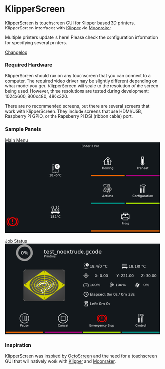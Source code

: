 # KlipperScreen

KlipperScreen is touchscreen GUI for Klipper based 3D printers. KlipperScreen interfaces with [Klipper](https://github.com/kevinOConnor/klipper) via [Moonraker](https://github.com/arksine/moonraker).

Multiple printers update is here! Please check the configuration information for specifying several printers.


[Changelog](changelog.md)

### Required Hardware
KlipperScreen should run on any touchscreen that you can connect to a computer. The required video driver may be
slightly different depending on what model you get. KlipperScreen will scale to the resolution of the screen being used.
However, three resolutions are tested during development: 1024x600, 800x480, 480x320.

There are no recommended screens, but there are several screens that work with KlipperScreen. They include screens that
use HDMI/USB, Raspberry Pi GPIO, or the Rapsberry Pi DSI (ribbon cable) port.

### Sample Panels

Main Menu
![Main Menu](img/main_panel.png)

Job Status
![Job Status](img/job_status.png)


### Inspiration
KlipperScreen was inspired by [OctoScreen](https://github.com/Z-Bolt/OctoScreen/) and the need for a touchscreen GUI that
will natively work with [Klipper](https://github.com/kevinOConnor/klipper) and [Moonraker](https://github.com/arksine/moonraker).
